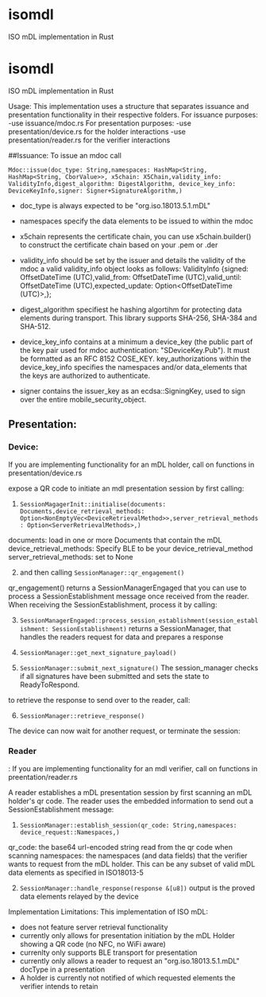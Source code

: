 # isomdl

ISO mDL implementation in Rust
# isomdl

ISO mDL implementation in Rust

Usage:
This implementation uses a structure that separates issuance and presentation functionality in their respective folders.
For issuance purposes:
-use issuance/mdoc.rs
For presentation purposes:
-use presentation/device.rs for the holder interactions
-use presentation/reader.rs for the verifier interactions


##Issuance:
To issue an mdoc call 

```Mdoc::issue(doc_type: String,namespaces: HashMap<String, HashMap<String, CborValue>>, x5chain: X5Chain,validity_info: ValidityInfo,digest_algorithm: DigestAlgorithm, device_key_info: DeviceKeyInfo,signer: Signer+SignatureAlgorithm,)```

- doc_type is always expected to be "org.iso.18013.5.1.mDL" 

- namespaces specify the data elements to be issued to within the mdoc

- x5chain represents the certificate chain, you can use x5chain.builder() to construct the certificate chain based on your .pem or .der

- validity_info should be set by the issuer and details the validity of the mdoc
a valid validity_info object looks as follows: 
    ValidityInfo {signed: OffsetDateTime (UTC),valid_from: OffsetDateTime (UTC),valid_until: OffsetDateTime (UTC),expected_update: Option<OffsetDateTime (UTC)>,};

- digest_algorithm specifiest he hashing algortihm for protecting data elements during transport. This library supports SHA-256, SHA-384 and SHA-512.

- device_key_info contains at a minimum a device_key (the public part of the key pair used for mdoc authentication: "SDeviceKey.Pub"). It must be formatted as an RFC 8152 COSE_KEY. 
key_authorizations within the device_key_info specifies the namespaces and/or data_elements that the keys are authorized to authenticate.

- signer contains the issuer_key as an ecdsa::SigningKey, used to sign over the entire mobile_security_object.



<h2>Presentation:</h2>

<h3>Device:</h3>
If you are implementing functionality for an mDL holder, call on functions in presentation/device.rs

expose a QR code to initiate an mdl presentation session by first calling:
1. `SessionMagagerInit::initialise(documents: Documents,device_retrieval_methods: Option<NonEmptyVec<DeviceRetrievalMethod>>,server_retrieval_methods: Option<ServerRetrievalMethods>,)`

documents: load in one or more Documents that contain the mDL
device_retrieval_methods: Specify BLE to be your device_retrieval_method
server_retrieval_methods: set to None

2. and then calling 
`SessionManager::qr_engagement()`

qr_engagement() returns a SessionManagerEngaged that you can use to process a SessionEstablishment message once received from the reader.
When receiving the SessionEstablishment, process it by calling:

3. `SessionManagerEngaged::process_session_establishment(session_establishment: SessionEstablishment)`
returns a SessionManager, that handles the readers request for data and prepares a response

4. `SessionManager::get_next_signature_payload()`

5. `SessionManager::submit_next_signature()`
The session_manager checks if all signatures have been submitted and sets the state to ReadyToRespond.

to retrieve the response to send over to the reader, call:

6. `SessionManager::retrieve_response()`

The device can now wait for another request, or terminate the session:

<h3>Reader</h3>:
If you are implementing functionality for an mdl verifier, call on functions in preentation/reader.rs

A reader establishes a mDL presentation session by first scanning an mDL holder's qr code. The reader uses the embedded information to send out a SessionEstablishment message:

1. `SessionManager::establish_session(qr_code: String,namespaces: device_request::Namespaces,)`

qr_code: the base64 url-encoded string read from the qr code when scanning
namespaces: the namespaces (and data fields) that the verifier wants to request from the mDL holder. This can be any subset of valid mDL data elements as specified in ISO18013-5

2. `SessionManager::handle_response(response &[u8])`
output is the proved data elements relayed by the device



Implementation Limitations:
This implementation of ISO mDL:
- does not feature server retrieval functionality
- currently only allows for presentation initiation by the mDL Holder showing a QR code (no NFC, no WiFi aware)
- currenlty only supports BLE transport for presentation
- currently only allows a reader to request an "org.iso.18013.5.1.mDL" docType in a presentation
- A holder is currently not notified of which requested elements the verifier intends to retain
